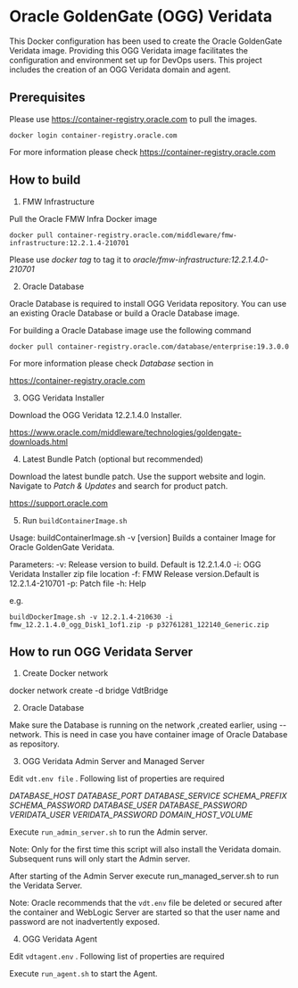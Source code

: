 # Oracle GoldenGate (OGG) Veridata

This Docker configuration has been used to create the Oracle GoldenGate Veridata image. Providing this OGG Veridata image facilitates the configuration and environment set up for DevOps users. This project includes the creation of an OGG Veridata domain and agent.


## Prerequisites

Please use https://container-registry.oracle.com to pull the images.

`docker login container-registry.oracle.com`

For more information please check https://container-registry.oracle.com


## How to build

1. FMW Infrastructure

Pull the Oracle FMW Infra Docker image

`docker pull container-registry.oracle.com/middleware/fmw-infrastructure:12.2.1.4-210701`

Please use *docker tag* to tag it to *oracle/fmw-infrastructure:12.2.1.4.0-210701*

2. Oracle Database

Oracle Database is required to install OGG Veridata repository.
You can use an existing Oracle Database or build a Oracle Database image.

For building a Oracle Database image use the following command

`docker pull container-registry.oracle.com/database/enterprise:19.3.0.0`

For more information please check *Database* section in

https://container-registry.oracle.com


3. OGG Veridata Installer

Download the OGG Veridata 12.2.1.4.0 Installer.

https://www.oracle.com/middleware/technologies/goldengate-downloads.html



4. Latest Bundle Patch (optional but recommended)
 
Download the latest bundle patch. Use the support website and login. Navigate to *Patch & Updates* and search for product patch.

https://support.oracle.com


5. Run `buildContainerImage.sh`

Usage: buildContainerImage.sh -v [version]
Builds a container Image for Oracle GoldenGate Veridata.

Parameters:
-v: Release version to build. Default is 12.2.1.4.0
-i: OGG Veridata Installer zip file location
-f: FMW Release version.Default is 12.2.1.4-210701
-p: Patch file
-h: Help

e.g.

`buildDockerImage.sh -v 12.2.1.4-210630 -i fmw_12.2.1.4.0_ogg_Disk1_1of1.zip -p p32761281_122140_Generic.zip`


## How to run OGG Veridata Server

1. Create Docker network

docker network create -d bridge VdtBridge



2. Oracle Database

Make sure the Database is running on the network ,created earlier, using --network.
This is need in case you have container image of Oracle Database as repository. 

3. OGG Veridata Admin Server and Managed Server

Edit `vdt.env file` . Following list of properties are required

*DATABASE_HOST*
*DATABASE_PORT*
*DATABASE_SERVICE*
*SCHEMA_PREFIX*
*SCHEMA_PASSWORD*
*DATABASE_USER*
*DATABASE_PASSWORD*
*VERIDATA_USER*
*VERIDATA_PASSWORD*
*DOMAIN_HOST_VOLUME*

Execute `run_admin_server.sh` to run the Admin server.

Note: Only for the  first time this script will also install the Veridata domain. Subsequent runs will only start the Admin server.

After starting of the Admin Server execute run_managed_server.sh to run the Veridata Server. 

Note: Oracle recommends that the `vdt.env` file be deleted or secured after the container and 
WebLogic Server are started so that the user name and password are not inadvertently exposed.


4. OGG Veridata Agent

Edit `vdtagent.env` . Following list of properties are required

Execute `run_agent.sh` to start the Agent.










